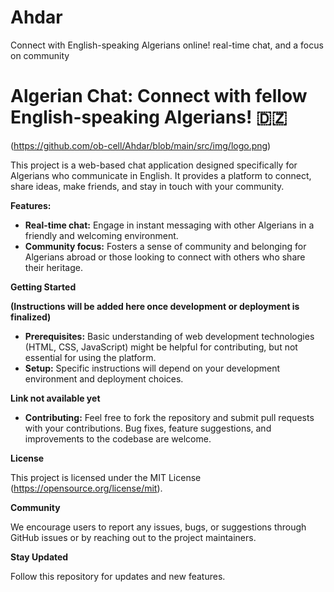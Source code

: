 # Ahdar
Connect with English-speaking Algerians online! real-time chat, and a focus on community

# Algerian Chat: Connect with fellow English-speaking Algerians! 🇩🇿

(https://github.com/ob-cell/Ahdar/blob/main/src/img/logo.png)

This project is a web-based chat application designed specifically for Algerians who communicate in English. It provides a platform to connect, share ideas, make friends, and stay in touch with your community.

**Features:**

* **Real-time chat:** Engage in instant messaging with other Algerians in a friendly and welcoming environment.
* **Community focus:** Fosters a sense of community and belonging for Algerians abroad or those looking to connect with others who share their heritage.

**Getting Started**

**(Instructions will be added here once development or deployment is finalized)**

* **Prerequisites:** Basic understanding of web development technologies (HTML, CSS, JavaScript) might be helpful for contributing, but not essential for using the platform.
* **Setup:** Specific instructions will depend on your development environment and deployment choices.

**Link not available yet**

* **Contributing:** Feel free to fork the repository and submit pull requests with your contributions. Bug fixes, feature suggestions, and improvements to the codebase are welcome.

**License**

This project is licensed under the MIT License (https://opensource.org/license/mit).

**Community**

We encourage users to report any issues, bugs, or suggestions through GitHub issues or by reaching out to the project maintainers.

**Stay Updated**

Follow this repository for updates and new features.
